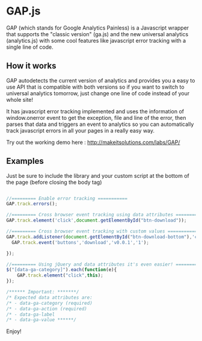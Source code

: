 GAP.js
===

GAP (which stands for Google Analytics Painless)  is a Javascript wrapper that supports the "classic version" (ga.js) and the new universal analytics (analytics.js) with some cool features like javascript error tracking with a single line of code.

## How it works

GAP autodetects the current version of analytics and provides you a easy to use API that is compatible with both versions so if you want to switch to universal analytics tomorrow, just change one line of code instead of your whole site!

It has javascript error tracking implemented and uses the information of window.onerror event to get the exception, file and line of the error, then parses that data and triggers an event to analytics so you can automatically track javascript errors in all your pages in a really easy way.

Try out the working demo here : http://makeitsolutions.com/labs/GAP/


## Examples
Just be sure to include the library and your custom script at the bottom of the page (before closing the body tag)

```javascript

//========= Enable error tracking ===========
GAP.track.errors();

//========= Cross browser event tracking using data attributes ===========
GAP.track.element('click',document.getElementById("btn-download"));

//========= Cross browser event tracking with custom values ===========
GAP.track.addListener(document.getElementById("btn-download-bottom"),'click',function(){
  GAP.track.event('buttons','download','v0.0.1','1');

});

//========= Using jQuery and data attributes it's even easier! ===========
$("[data-ga-category]").each(function(e){
	GAP.track.element("click",this);
});

/****** Important: *******/
/* Expected data attributes are:
/* - data-ga-category (required)
/* - data-ga-action (required) 
/* - data-ga-label 
/* - data-ga-value ******/

```

Enjoy!